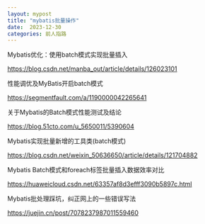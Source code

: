 ```yaml
---
layout: mypost
title: "mybatis批量操作"
date:  2023-12-30
categories: 前人指路
---
```



Mybatis优化：使用batch模式实现批量插入

https://blog.csdn.net/manba_out/article/details/126023101





性能调优及MyBatis开启batch模式

https://segmentfault.com/a/1190000042265641





关于Mybatis的Batch模式性能测试及结论

https://blog.51cto.com/u_5650011/5390604



Mybatis实现批量新增的工具类(batch模式)

https://blog.csdn.net/weixin_50636650/article/details/121704882





Mybatis Batch模式和foreach标签批量插入数据效率对比

https://huaweicloud.csdn.net/63357af8d3efff3090b5897c.html







Mybatis批处理踩坑，纠正网上的一些错误写法

https://juejin.cn/post/7078237987011559460
